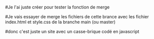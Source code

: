 #Je l'ai juste créer pour tester la fonction de merge

#Je vais essayer de merge les fichiers de cette brance avec les fichier index.html et style.css de la branche main (ou master)

#donc c'est juste un site avec un casse-brique codé en javascript
